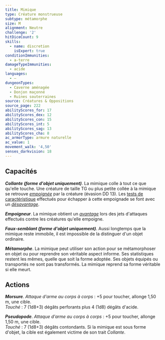 ```yaml
---
title: Mimique
type: Créature monstrueuse
subtype: métamorphe
size: M
alignment: Neutre
challenge: '2'
hitDiceCount: 9
skills:
  - name: discretion
    isExpert: true
conditionImmunities:
  - a-terre
damageTypeImmunities:
  - acide
languages:
  - —
dungeonTypes:
  - Caverne aménagée
  - Donjon maçonné
  - Ruines souterraines
source: Créatures & Oppositions
source_page: 222
abilityScores_for: 17
abilityScores_dex: 12
abilityScores_con: 15
abilityScores_int: 5
abilityScores_sag: 13
abilityScores_cha: 8
ac_armorType: armure naturelle
ac_value: 1
movement_walk: '4,50'
senses_darkvision: 18
---
```

## Capacités
_**Collante (forme d'objet uniquement)**_. La mimique colle à tout ce que qu'elle touche. Une créature de taille TG ou plus petite collée à la mimique se retrouve [_empoignée_](/gerer-la-sante-du-personnage/#empoigne) par la créature (évasion DD 13). Les [tests de caractéristique](/utiliser-les-caracteristiques/#tests-de-caracteristique) effectués pour échapper à cette empoignade se font avec un [_désavantage_](/utiliser-les-caracteristiques/#avantage-et-desavantage).

_**Empoigneur**_. La mimique obtient un [_avantage_](/utiliser-les-caracteristiques/#avantage-et-desavantage) lors des jets d'attaques effectués contre les créatures qu'elle empoigne.

_**Faux-semblant (forme d'objet uniquement)**_. Aussi longtemps que la mimique reste immobile, il est impossible de la distinguer d'un objet ordinaire.

_**Métamorphe**_. La mimique peut utiliser son action pour se métamorphoser en objet ou pour reprendre son véritable aspect informe. Ses statistiques restent les mêmes, quelle que soit la forme adoptée. Ses objets équipés ou transportés ne sont pas transformés. La mimique reprend sa forme véritable si elle meurt.

## Actions
_**Morsure**_. _Attaque d'arme au corps à corps_ : +5 pour toucher, allonge 1,50 m, une cible.  
_Touché_ : 7 (1d8+3) dégâts perforants plus 4 (1d8) dégâts d'acide.

_**Pseudopode**_. _Attaque d'arme au corps à corps_ : +5 pour toucher, allonge 1,50 m, une cible.  
_Touché_ : 7 (1d8+3) dégâts contondants. Si la mimique est sous forme d'objet, la cible est également victime de son trait _Collante_.
